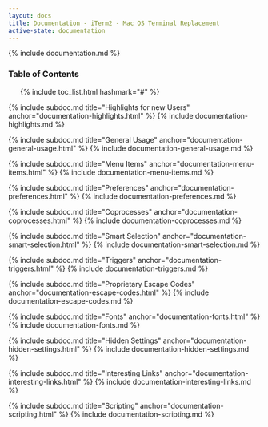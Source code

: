 ```yaml
---
layout: docs
title: Documentation - iTerm2 - Mac OS Terminal Replacement
active-state: documentation
---
```

{% include documentation.md %}

### Table of Contents
<UL>
{% include toc_list.html hashmark="#" %}
</UL>

{% include subdoc.md title="Highlights for new Users" anchor="documentation-highlights.html" %}
{% include documentation-highlights.md %}

{% include subdoc.md title="General Usage" anchor="documentation-general-usage.html" %}
{% include documentation-general-usage.md %}

{% include subdoc.md title="Menu Items" anchor="documentation-menu-items.html" %}
{% include documentation-menu-items.md %}

{% include subdoc.md title="Preferences" anchor="documentation-preferences.html" %}
{% include documentation-preferences.md %}

{% include subdoc.md title="Coprocesses" anchor="documentation-coprocesses.html" %}
{% include documentation-coprocesses.md %}

{% include subdoc.md title="Smart Selection" anchor="documentation-smart-selection.html" %}
{% include documentation-smart-selection.md %}

{% include subdoc.md title="Triggers" anchor="documentation-triggers.html" %}
{% include documentation-triggers.md %}

{% include subdoc.md title="Proprietary Escape Codes" anchor="documentation-escape-codes.html" %}
{% include documentation-escape-codes.md %}

{% include subdoc.md title="Fonts" anchor="documentation-fonts.html" %}
{% include documentation-fonts.md %}

{% include subdoc.md title="Hidden Settings" anchor="documentation-hidden-settings.html" %}
{% include documentation-hidden-settings.md %}

{% include subdoc.md title="Interesting Links" anchor="documentation-interesting-links.html" %}
{% include documentation-interesting-links.md %}

{% include subdoc.md title="Scripting" anchor="documentation-scripting.html" %}
{% include documentation-scripting.md %}

